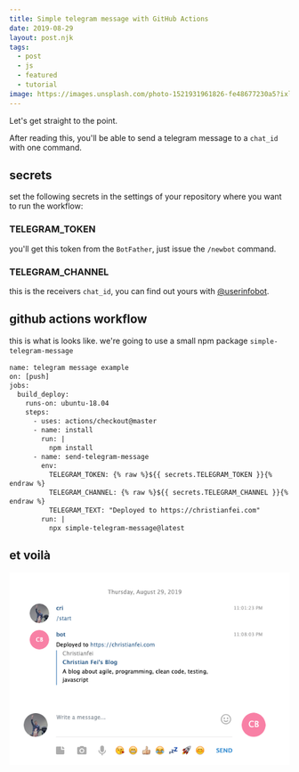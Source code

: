 ```yaml
---
title: Simple telegram message with GitHub Actions
date: 2019-08-29
layout: post.njk
tags:
  - post
  - js
  - featured
  - tutorial
image: https://images.unsplash.com/photo-1521931961826-fe48677230a5?ixlib=rb-1.2.1&ixid=eyJhcHBfaWQiOjEyMDd9&auto=format&fit=crop&w=250&q=40
---
```


Let's get straight to the point.

After reading this, you'll be able to send a telegram message to a `chat_id` with one command.

## secrets

set the following secrets in the settings of your repository where you want to run the workflow:

### TELEGRAM_TOKEN

you'll get this token from the `BotFather`, just issue the `/newbot` command.

### TELEGRAM_CHANNEL

this is the receivers `chat_id`, you can find out yours with [@userinfobot](https://web.telegram.org/#/im?p=@userinfobot).

## github actions workflow

this is what is looks like. we're going to use a small npm package `simple-telegram-message`

```
name: telegram message example
on: [push]
jobs:
  build_deploy:
    runs-on: ubuntu-18.04
    steps:
      - uses: actions/checkout@master
      - name: install
        run: |
          npm install
      - name: send-telegram-message
        env:
          TELEGRAM_TOKEN: {% raw %}${{ secrets.TELEGRAM_TOKEN }}{% endraw %}
          TELEGRAM_CHANNEL: {% raw %}${{ secrets.TELEGRAM_CHANNEL }}{% endraw %}
          TELEGRAM_TEXT: "Deployed to https://christianfei.com"
        run: |
          npx simple-telegram-message@latest
```

## et voilà

![github-actions-tg-bot.png](/assets/images/posts/github-actions-tg-bot.png)
